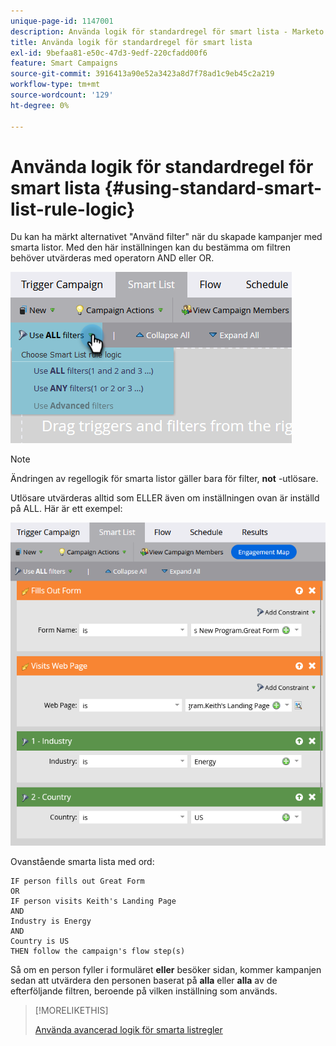 ```yaml
---
unique-page-id: 1147001
description: Använda logik för standardregel för smart lista - Marketo Docs - produktdokumentation
title: Använda logik för standardregel för smart lista
exl-id: 9befaa81-e50c-47d3-9edf-220cfadd00f6
feature: Smart Campaigns
source-git-commit: 3916413a90e52a3423a8d7f78ad1c9eb45c2a219
workflow-type: tm+mt
source-wordcount: '129'
ht-degree: 0%

---
```


# Använda logik för standardregel för smart lista {#using-standard-smart-list-rule-logic}

Du kan ha märkt alternativet &quot;Använd filter&quot; när du skapade kampanjer med smarta listor. Med den här inställningen kan du bestämma om filtren behöver utvärderas med operatorn AND eller OR.

![](assets/using-standard-smart-list-rule-logic-1.png)

>[!NOTE]
>
>Ändringen av regellogik för smarta listor gäller bara för filter, **not** -utlösare.

Utlösare utvärderas alltid som ELLER även om inställningen ovan är inställd på ALL. Här är ett exempel:

![](assets/using-standard-smart-list-rule-logic-2.png)

Ovanstående smarta lista med ord:

```box
IF person fills out Great Form
OR
IF person visits Keith's Landing Page 
AND 
Industry is Energy 
AND 
Country is US 
THEN follow the campaign's flow step(s)
```

Så om en person fyller i formuläret **eller** besöker sidan, kommer kampanjen sedan att utvärdera den personen baserat på **alla** eller **alla** av de efterföljande filtren, beroende på vilken inställning som används.

>[!MORELIKETHIS]
>
>[Använda avancerad logik för smarta listregler](/help/marketo/product-docs/core-marketo-concepts/smart-lists-and-static-lists/using-smart-lists/using-advanced-smart-list-rule-logic.md)
